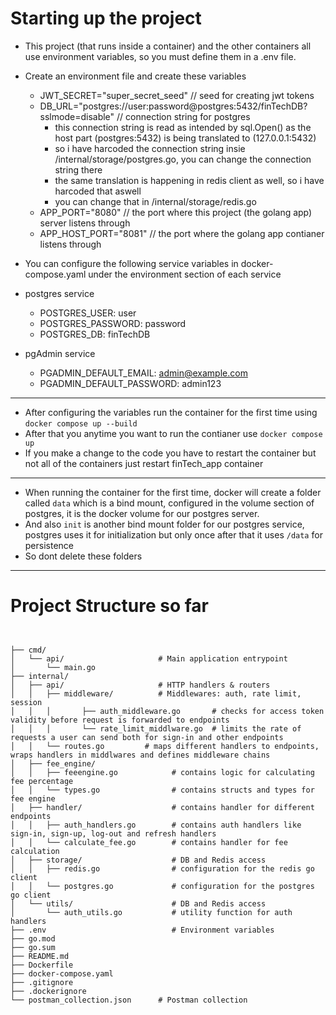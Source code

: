 # Starting up the project
- This project (that runs inside a container) and the other containers all use environment variables, so you must define them in a .env file.
- Create an environment file and create these variables
    - JWT_SECRET="super_secret_seed" // seed for creating jwt tokens
    - DB_URL="postgres://user:password@postgres:5432/finTechDB?sslmode=disable" // connection string for postgres
        - this connection string is read as intended by sql.Open() as the host part (postgres:5432) is being translated to (127.0.0.1:5432)
        - so i have harcoded the connection string insie /internal/storage/postgres.go, you can change the connection string there
        - the same translation is happening in redis client as well, so i have harcoded that aswell 
        - you can change that in /internal/storage/redis.go  
    - APP_PORT="8080" // the port where this project (the golang app) server listens through
    - APP_HOST_PORT="8081" // the port where the golang app contianer listens through

- You can configure the following service variables in docker-compose.yaml under the environment section of each service
- postgres service
    - POSTGRES_USER: user
    - POSTGRES_PASSWORD: password
    - POSTGRES_DB: finTechDB
- pgAdmin service
    - PGADMIN_DEFAULT_EMAIL: admin@example.com
    - PGADMIN_DEFAULT_PASSWORD: admin123
---
- After configuring the variables run the container for the first time using `docker compose up --build`
- After that you anytime you want to run the contianer use `docker compose up`
- If you make a change to the code you have to restart the container but not all of the containers just restart finTech_app container 
---
- When running the container for the first time, docker will create a folder called `data` which is a bind mount, configured in the volume section of postgres, it is the docker volume for our postgres server.
- And also `init` is another bind mount folder for our postgres service, postgres uses it for initialization but only once after that it uses `/data` for persistence
- So dont delete these folders
--- 
# Project Structure so far
<pre>
<code>

├── cmd/
│   └── api/                     # Main application entrypoint
│       └── main.go
├── internal/
│   ├── api/                     # HTTP handlers & routers
│   │   ├── middleware/          # Middlewares: auth, rate limit, session
│   │   │       ├── auth_middleware.go       # checks for access token validity before request is forwarded to endpoints 
│   │   │       └── rate_limit_middlware.go  # limits the rate of requests a user can send both for sign-in and other endpoints
│   │   └── routes.go         # maps different handlers to endpoints, wraps handlers in middlwares and defines middleware chains
│   ├── fee_engine/
│   │   ├── feeengine.go            # contains logic for calculating fee percentage
│   │   └── types.go                # contains structs and types for fee engine
│   ├── handler/                    # contains handler for different endpoints
│   │   ├── auth_handlers.go        # contains auth handlers like sign-in, sign-up, log-out and refresh handlers
│   │   └── calculate_fee.go        # contains handler for fee calculation
│   ├── storage/                    # DB and Redis access
│   │   ├── redis.go                # configuration for the redis go client
│   │   └── postgres.go             # configuration for the postgres  go client
│   └── utils/                      # DB and Redis access
│       └── auth_utils.go           # utility function for auth handlers
├── .env                            # Environment variables
├── go.mod
├── go.sum
├── README.md
├── Dockerfile
├── docker-compose.yaml
├── .gitignore
├── .dockerignore
└── postman_collection.json      # Postman collection

</code>
</pre>
